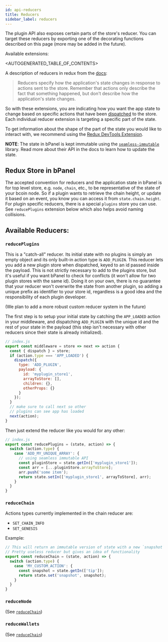 ```yaml
---
id: api-reducers
title: Reducers
sidebar_label: reducers
---
```


The plugin API also exposes certain parts of the store's reducer. You can target these reducers by exporting one of the decorating functions described on this page (more may be added in the future).

Available extensions:

<AUTOGENERATED_TABLE_OF_CONTENTS>

A description of reducers in redux from the [docs](https://redux.js.org/basics/reducers):

>Reducers specify how the application's state changes in response to actions sent to the store. Remember that actions only describe the fact that something happened, but don't describe how the application's state changes.

So with these extensions, you are indicating how you want the app state to change based on specific actions that have been [dispatched](/docs/api-map-state-dispatch.html) to the store. Each individual reducer extension is targeting a specific part of the state.

To get information about the shape of the part of the state you would like to interact with, we recommend using the [Redux DevTools Extension](https://github.com/zalmoxisus/redux-devtools-extension).

__NOTE__: The state in bPanel is kept immutable using the [`seamless-immutable`](https://www.npmjs.com/package/seamless-immutable) library. Read more about their API in the docs to learn how to update the state.

## Redux Store in bPanel
The accepted convention for reducers and the application state in bPanel is for top level store,
e.g. `node`, `chain`, etc., to be representative of the state of your bcoin node. So if a plugin wants
to retrieve the chain height, or update it based on an event, you know you can access it
from `state.chain.height`. For plugin specific reducers, there is a special `plugins` store you can use.
See `reducePlugins` extension below which also helps avoid naming collisions.

## Available Reducers:
### `reducePlugins`
This is a "catch-all" reducer. Its initial state with no plugins is simply an empty object and
its only built-in action type is `ADD_PLUGIN`. This reducer lets you add a new plugin
store when dispatched, keyed to an id passed inside the payload. This is not strictly necessary
to add to the plugins store, but it's useful if you want bPanel to check for conflicts (it won't
allow for two plugin stores with the same id). Doing it on your own, there is no guarantee that
your reducer won't overwrite the state from another plugin, so adding a unique prefix
as identifier to your store id, regardless is a good idea and the responsibility of each
plugin developer.

(We plan to add a more robust custom reducer system in the future)

The first step is to setup your initial state by catching the `APP_LOADED` action
in your middleware, and dispatching `ADD_PLUGIN` with the unique id and the rest of your state
in the payload (this step isn't necessary with other reducers since their state is already
initialized).
```javascript
// index.js
export const middleware = store => next => action {
  const { dispatch } = store;
  if (action.type === 'APP_LOADED') {
    dispatch({
      type: 'ADD_PLUGIN',
      payload: {
        id: 'myplugin_store1',
        arrayToStore: [],
        children: {},
        otherProps: {}
      }
    });
  }
  // make sure to call next so other
  // plugins can see app has loaded
  next(action);
}
```

Then just extend the reducer like you would for any other:

```javascript
// index.js
export const reducePlugins = (state, action) => {
  switch (action.type) {
    case 'ADD_MY_UNIQUE_ARRAY': {
      // using seamless immutable API
      const pluginStore = state.getIn(['myplugin_store1']);
      const arr = [...pluginStore.arrayToStore];
      arr.push('some item');
      return state.setIn(['myplugin_store1', arrayToStore], arr);
    }
  }
}
```

### `reduceChain`
Actions types currently implemented in the chain reducer are:

- `SET_CHAIN_INFO`
- `SET_GENESIS`

Example:
```javascript
// This will return an immutable version of state with a new `snapshot` property that is a snapshot of the current tip hash.
// Pretty useless reducer but gives an idea of functionality
export const reduceChain = (state, action) => {
  switch (action.type) {
    case 'MY_CUSTOM_ACTION': {
      const snapshot = state.getIn(['tip']);
      return state.set('snapshot', snapshot);
    }
  }
}
```

### `reduceNode`
(See [`reduceChain`](#reduceChain))
### `reduceWallets`
(See [`reduceChain`](#reduceChain))